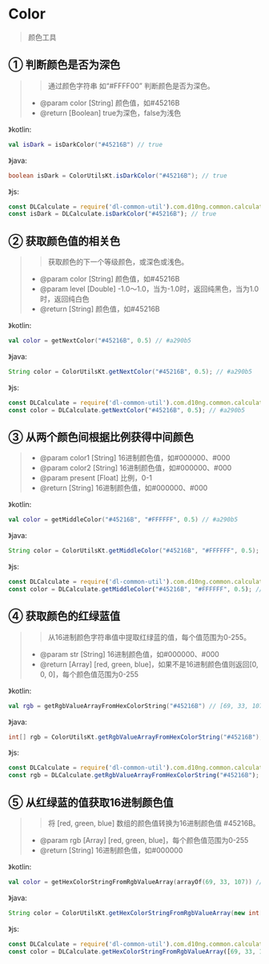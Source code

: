 # Color
> 颜色工具

## ① 判断颜色是否为深色
> > 通过颜色字符串 如“#FFFF00” 判断颜色是否为深色。
> - @param color [String] 颜色值，如#45216B
> - @return [Boolean] true为深色，false为浅色

》kotlin:
```kotlin
val isDark = isDarkColor("#45216B") // true
```
》java:
```java
boolean isDark = ColorUtilsKt.isDarkColor("#45216B"); // true
```
》js:
```js
const DLCalculate = require('dl-common-util').com.d10ng.common.calculate;
const isDark = DLCalculate.isDarkColor("#45216B"); // true
```

## ② 获取颜色值的相关色
> > 获取颜色的下一个等级颜色，或深色或浅色。
> - @param color [String] 颜色值，如#45216B
> - @param level [Double] -1.0～1.0，当为-1.0时，返回纯黑色，当为1.0时，返回纯白色
> - @return [String] 颜色值，如#45216B

》kotlin:
```kotlin
val color = getNextColor("#45216B", 0.5) // #a290b5
```
》java:
```java
String color = ColorUtilsKt.getNextColor("#45216B", 0.5); // #a290b5
```
》js:
```js
const DLCalculate = require('dl-common-util').com.d10ng.common.calculate;
const color = DLCalculate.getNextColor("#45216B", 0.5); // #a290b5
```

## ③ 从两个颜色间根据比例获得中间颜色
> - @param color1 [String] 16进制颜色值，如#000000、#000
> - @param color2 [String] 16进制颜色值，如#000000、#000
> - @param present [Float] 比例，0-1
> - @return [String] 16进制颜色值，如#000000、#000

》kotlin:
```kotlin
val color = getMiddleColor("#45216B", "#FFFFFF", 0.5) // #a290b5
```
》java:
```java
String color = ColorUtilsKt.getMiddleColor("#45216B", "#FFFFFF", 0.5); // #a290b5
```
》js:
```js
const DLCalculate = require('dl-common-util').com.d10ng.common.calculate;
const color = DLCalculate.getMiddleColor("#45216B", "#FFFFFF", 0.5); // #a290b5
```

## ④ 获取颜色的红绿蓝值
> > 从16进制颜色字符串值中提取红绿蓝的值，每个值范围为0-255。
> - @param str [String] 16进制颜色值，如#000000、#000
> - @return [Array<Int>] [red, green, blue]，如果不是16进制颜色值则返回[0, 0, 0]，每个颜色值范围为0-255

》kotlin:
```kotlin
val rgb = getRgbValueArrayFromHexColorString("#45216B") // [69, 33, 107]
```
》java:
```java
int[] rgb = ColorUtilsKt.getRgbValueArrayFromHexColorString("#45216B"); // [69, 33, 107]
```
》js:
```js
const DLCalculate = require('dl-common-util').com.d10ng.common.calculate;
const rgb = DLCalculate.getRgbValueArrayFromHexColorString("#45216B"); // [69, 33, 107]
```

## ⑤ 从红绿蓝的值获取16进制颜色值
> > 将 [red, green, blue] 数组的颜色值转换为16进制颜色值 #45216B。
> - @param rgb [Array<Int>] [red, green, blue]，每个颜色值范围为0-255
> - @return [String] 16进制颜色值，如#000000

》kotlin:
```kotlin
val color = getHexColorStringFromRgbValueArray(arrayOf(69, 33, 107)) // #45216B
```
》java:
```java
String color = ColorUtilsKt.getHexColorStringFromRgbValueArray(new int[]{69, 33, 107}); // #45216B
```
》js:
```js
const DLCalculate = require('dl-common-util').com.d10ng.common.calculate;
const color = DLCalculate.getHexColorStringFromRgbValueArray([69, 33, 107]); // #45216B
```